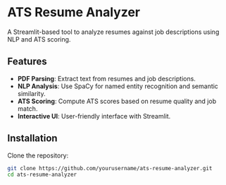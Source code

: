 # ATS Resume Analyzer

A Streamlit-based tool to analyze resumes against job descriptions using NLP and ATS scoring.

## Features
- **PDF Parsing**: Extract text from resumes and job descriptions.
- **NLP Analysis**: Use SpaCy for named entity recognition and semantic similarity.
- **ATS Scoring**: Compute ATS scores based on resume quality and job match.
- **Interactive UI**: User-friendly interface with Streamlit.

## Installation

Clone the repository:
```bash
git clone https://github.com/yourusername/ats-resume-analyzer.git
cd ats-resume-analyzer
